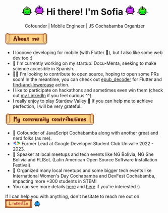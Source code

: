 <h1 align="center">
<img width="32" src="assets/green-junimo.png"/>
<img width="32" src="assets/purple-junimo.png"/>
Hi there! I'm Sofia
<img width="32" src="assets/purple-junimo.png"/>
<img width="32" src="assets/green-junimo.png"/>
</h1>

<p align="center">
Cofounder | Mobile Engineer | JS Cochabamba Organizer
</p>

<img height="36" src="assets/about-me.png">

- I loooove developing for mobile (with Flutter 💙), but I also like some web dev too :)
- 🚀 I'm currently working on my startup: Docu-Menta, seeking to make science accesible in Spanish.
- 👩‍💻 I'm looking to contribute to open source, hoping to open some PRs soon! In the meantime, you can check out [epub_decoder](https://pub.dev/packages/epub_decoder) for Flutter and [find-and-lowercase](https://github.com/marketplace/actions/find-and-lowercase) action.
- I like to participate on hackathons and sometimes even win them (check out [my LinkedIn](https://www.linkedin.com/in/sofitoro/) if you feel curious ^^).
- I really enjoy to play Stardew Valley 🐤 If you can help me to achieve perfection, I will be very grateful.

<img height="36" src="assets/my-community-contributions.png">

- 💛 Cofounder of JavaScript Cochabamba along with another great and nerd folks (as me).
- <img width="24" src="assets/gdsc_logo.png"> Former Lead at Google Developer Student Club Univalle 2022 - 2023.
- 🎤 Speaker at local meetups and tech events like NG Bolivia, NG She Bolivia and FLISoL (Latin American Open Source Software Installation Festival).
- 📌 Organized many local meetups and some bigger tech events like International Women's Day Cochabamba and DevFest Cochabamba, impacting more +300 students in STEM!
- You can see more details [here](community/events/README.md) and [here](community/talks/README.md) if you're interested :)

If I can help you with anything, don't hesitate to reach me out on <a href="https://www.linkedin.com/in/sofitoro/"><img src="assets/linkedin.png" height="28"/></a> <img width="24" src="assets/blue-junimo.png"/>
